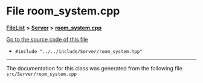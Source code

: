 

# File room\_system.cpp



[**FileList**](files.md) **>** [**Server**](dir_f6675a7e1cd1d6d7f6e5e9669ead62e8.md) **>** [**room\_system.cpp**](room__system_8cpp.md)

[Go to the source code of this file](room__system_8cpp_source.md)



* `#include "../../include/Server/room_system.hpp"`


































































------------------------------
The documentation for this class was generated from the following file `src/Server/room_system.cpp`

